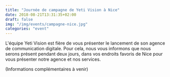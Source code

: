 ```yaml
---
title: "Journée de campagne de Yeti Vision à Nice"
date: 2018-08-21T13:31:35+02:00
draft: false
img: "/img/events/campagne-nice.jpg"
categories: "event"
---
```


L'équipe Yeti Vision est fière de vous présenter le lancement de son agence de communication digitale.
Pour cela, nous vous informons que nous serons présent pendant deux jours, dans vos endroits favoris de Nice pour vous présenter notre agence et nos services.

(Informations complémentaires à venir)